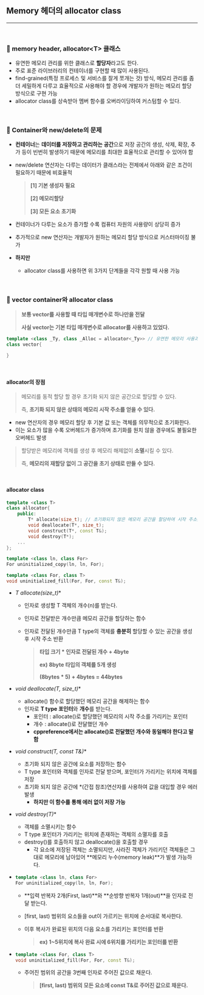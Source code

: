 ## Memory 헤더의 allocator class

***

<br>

### :pushpin: memory header, allocator\<T> 클래스

- 유연한 메모리 관리를 위한 클래스로 **할당자**라고도 한다.
- 주로 표준 라이브러리의 컨테이너를 구현할 때 많이 사용된다.
- find-grained(특정 프로세스 및 서비스를 잘게 쪼개는 것) 방식, 메모리 관리를 좀 더 세밀하게 다루고 효율적으로 사용해야 할 경우에 개발자가 원하는 메모리 할당 방식으로 구현 가능
- allocator class를 상속받아 멤버 함수를 오버라이딩하여 커스텀할 수 있다.

<br>

### :pushpin: Container와 new/delete의 문제

- **컨테이너**는 **데이터를 저장하고 관리하는 공간**으로 저장 공간의 생성, 삭제, 확장, 추가 등이 빈번히 발생하기 때문에 메모리를 최대한 효율적으로 관리할 수 있어야 함

- new/delete 연산자는 다루는 데이터가 클래스라는 전제에서 아래와 같은 조건이 필요하기 때문에 비효율적

  > **[1] 기본 생성자 필요**
  >
  > **[2] 메모리할당**
  >
  > **[3] 모든 요소 초기화**

- 컨테이너가 다루는 요소가 증가할 수록 컴퓨터 자원의 사용량이 상당히 증가

- 추가적으로 new 연산자는 개발자가 원하는 메모리 할당 방식으로 커스터마이징 불가

- **하지만**

  - allocator class를 사용하면 위 3가지 단계들을 각각 원할 때 사용 가능

<br>

### :pushpin: vector container와 allocator class

> **보통 vector를 사용할 때 타입 매개변수로 하나만을 전달**
>
> **사실 vector는 기본 타입 매개변수로 allocator를 사용하고 있었다.**

```c++
template <class _Ty, class _Alloc = allocator<_Ty>> // 유연한 메모리 사용과 관리를 위한 allocator
class vector{
    
}
```

<br>

#### allocator의 장점

> 메모리를 동적 할당 할 경우 초기화 되지 않은 공간으로 할당할 수 있다.
>
> 즉, **초기화 되지 않은 상태의 메모리 시작 주소를 얻을 수 있다.**

- new 연산자의 경우 메모리 할당 후 기본 값 또는 객체를 의무적으로 초기화한다.
- 이는 요소가 많을 수록 오버헤드가 증가하며 초기화를 원치 않을 경우에도 불필요한 오버헤드 발생

> 할당받은 메모리에 객체를 생성 후 메모리 해제없이 **소멸**시킬 수 있다.
>
> 즉, **메모리의 재할당 없이 그 공간을 초기 상태로 만들 수 있다.**

<br>

#### allocator class

```c++
template <class T>
class allocator{
    public:
    	T* allocate(size_t); // 초기화되지 않은 메모리 공간을 할당하여 시작 주소를 반환하는 함수
    	void deallocate(T*, size_t);
    	void construct(T*, const T&);
    	void destroy(T*);
    ...
};

template <class ln, class For>
For uninitialized_copy(ln, ln, For);

template <class For, class T>
void uninitialized_fill(For, For, const T&);
```

- **T* allocate(size_t)**

  - 인자로 생성할 T 객체의 개수(n)를 받는다.

  - 인자로 전달받은 개수만큼 메모리 공간을 할당하는 함수

  - 인자로 전달된 개수만큼 T type의 객체를 **충분히** 할당할 수 있는 공간을 생성 후 시작 주소 반환

    > **타입 크기 * 인자로 전달된 개수 + 4byte**
    >
    > **ex) 8byte 타입의 객체를 5개 생성**
    >
    > **(8bytes * 5) + 4bytes = 44bytes**

- **void deallocate(T*, size_t)**

  - allocate() 함수로 할당했던 메모리 공간을 해제하는 함수
  - 인자로 **T type 포인터**와 **개수**를 받는다.
    - 포인터 : allocate()로 할당했던 메모리의 시작 주소를 가리키는 포인터
    - 개수 : allocate()로 전달했던 개수
    - **cppreference에서는 allocate()로 전달했던 개수와 동일해야 한다고 말함**

- **void construct(T*, const T&)**

  - 초기화 되지 않은 공간에 요소를 저장하는 함수
  - T type 포인터와 객체를 인자로 전달 받으며, 포인터가 가리키는 위치에 객체를 저장
  - 초기화 되지 않은 공간에 \*(간접 참조)연산자를 사용하여 값을 대입할 경우 에러 발생
    - **하지만 이 함수를 통해 에러 없이 저장 가능**

- **void destroy(T*)**

  - 객체를 소멸시키는 함수
  - T type 포인터가 가리키는 위치에 존재하는 객체의 소멸자를 호출
  - destroy()를 호출하지 않고 deallocate()을 호출할 경우
    - 각 요소에 저장된 객체는 소멸되지만, 사라진 객체가 가리키던 객체들은 그대로 메모리에 남아있어 **메모리 누수(memory leak)**가 발생 가능하다.

- ```c++
  template <class ln, class For>
  For uninitialized_copy(ln, ln, For);
  ```

  - **입력 반복자 2개(First, last)**와 **순방향 반복자 1개(out)**을 인자로 전달 받는다.

  - [first, last) 범위의 요소들을 out이 가르키는 위치에 순서대로 복사한다.

  - 이후 복사가 완료된 위치의 다음 요소를 가리키는 포인터를 반환

    > **ex) 1~5위치에 복사 완료 시에 6위치를 가리키는 포인터를 반환**

- ```c++
  template <class For, class T>
  void uninitialized_fill(For, For, const T&);
  ```

  - 주어진 범위의 공간을 3번째 인자로 주어진 값으로 채운다.

    >  **[first, last) 범위의 모든 요소에 const T&로 주어진 값으로 채운다.**

